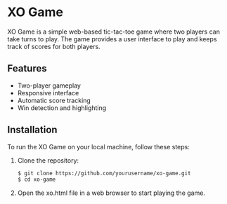 # XO Game

XO Game is a simple web-based tic-tac-toe game where two players can take turns to play. The game provides a user interface to play and keeps track of scores for both players.

## Features

- Two-player gameplay
- Responsive interface
- Automatic score tracking
- Win detection and highlighting

## Installation

To run the XO Game on your local machine, follow these steps:

1. Clone the repository:
   ```bash
   $ git clone https://github.com/yourusername/xo-game.git
   $ cd xo-game
2. Open the xo.html file in a web browser to start playing the game.
